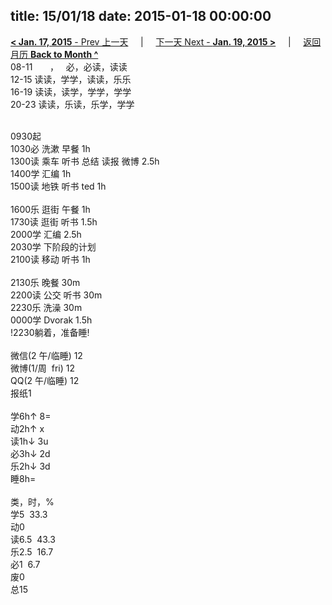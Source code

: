title: 15/01/18
date: 2015-01-18 00:00:00
---
[**< Jan. 17, 2015** - Prev 上一天](/lifelogs/2015/01/d17.html) &nbsp; &nbsp; | &nbsp; &nbsp; [下一天 Next - **Jan. 19, 2015 >**](/lifelogs/2015/01/d19.html) &nbsp; &nbsp; |  &nbsp; &nbsp; [返回月历 **Back to Month ^**](/lifelogs/2015/01/index.html)
<br/>08-11       ，   必，必读，读读<br/>12-15 读读，学学，读读，乐乐<br/>16-19 读读，读学，学学，学学<br/>20-23 读读，乐读，乐学，学学<div><br/></div>0930起<br/>1030必 洗漱 早餐 1h<br/>1300读 乘车 听书 总结 读报 微博 2.5h<br/>1400学 汇编 1h</div><div>1500读 地铁 听书 ted 1h</div><div><br/></div><div>1600乐 逛街 午餐 1h</div><div>1730读 逛街 听书 1.5h</div><div>2000学 汇编 2.5h</div><div>2030学 下阶段的计划</div><div>2100读 移动 听书 1h<br/><br/></div><div>2130乐 晚餐 30m<br/>2200读 公交 听书 30m<br/>2230乐 洗澡 30m</div><div>0000学 Dvorak 1.5h<br/>!2230躺着，准备睡!<div><br/></div>微信(2 午/临睡) 12<br/>微博(1/周  fri) 12<br/>QQ(2 午/临睡) 12<br/>报纸1<div><br/></div>学6h↑ 8=<br/>动2h↑ x<br/>读1h↓ 3u<br/>必3h↓ 2d<br/>乐2h↓ 3d<br/>睡8h=<div><br/></div>类，时，%<br/>学5  33.3<br/>动0<br/>读6.5  43.3<br/>乐2.5  16.7<br/>必1  6.7<br/>废0<br/>总15</div>